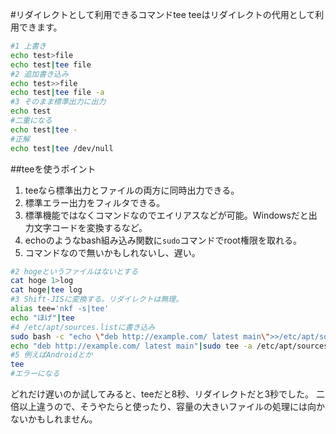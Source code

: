 #リダイレクトとして利用できるコマンドtee
teeはリダイレクトの代用として利用できます。

```bash:tee_test.sh
#1 上書き
echo test>file
echo test|tee file
#2 追加書き込み
echo test>>file
echo test|tee file -a
#3 そのまま標準出力に出力
echo test
#二重になる
echo test|tee -
#正解
echo test|tee /dev/null
```
##teeを使うポイント
1. teeなら標準出力とファイルの両方に同時出力できる。
2. 標準エラー出力をフィルタできる。
3. 標準機能ではなくコマンドなのでエイリアスなどが可能。Windowsだと出力文字コードを変換するなど。
4. echoのようなbash組み込み関数に`sudo`コマンドでroot権限を取れる。
5. コマンドなので無いかもしれないし、遅い。

```bash:tee_vs_redirect.sh
#2 hogeというファイルはないとする
cat hoge 1>log
cat hoge|tee log
#3 Shift-JISに変換する。リダイレクトは無理。
alias tee='nkf -s|tee'
echo "ほげ"|tee
#4 /etc/apt/sources.listに書き込み
sudo bash -c "echo \"deb http://example.com/ latest main\">>/etc/apt/sources.list"
echo "deb http://example.com/ latest main"|sudo tee -a /etc/apt/sources.list
#5 例えばAndroidとか
tee
#エラーになる
```
どれだけ遅いのか試してみると、teeだと8秒、リダイレクトだと3秒でした。
二倍以上違うので、そうやたらと使ったり、容量の大きいファイルの処理には向かないかもしれません。
